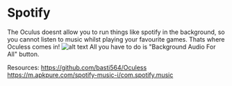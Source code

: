 # Spotify
The Oculus doesnt allow you to run things like spotify in the background, so you cannot listen to music whilst playing your favourite games. Thats where Oculess comes in!
![alt text]([http://url/to/img.png](https://user-images.githubusercontent.com/12588584/256977392-22a19a1d-9300-4812-82a7-b5190de74af0.png)https://user-images.githubusercontent.com/12588584/256977392-22a19a1d-9300-4812-82a7-b5190de74af0.png)
All you have to do is "Background Audio For All" button.

Resources:
https://github.com/basti564/Oculess
https://m.apkpure.com/spotify-music-i/com.spotify.music
